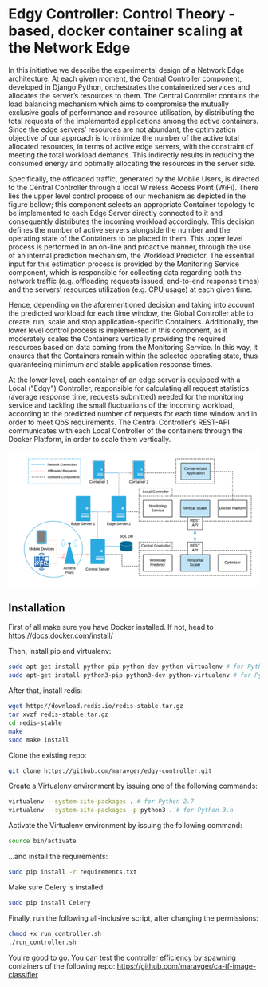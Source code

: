 # Edgy Controller: Control Theory - based, docker container scaling at the Network Edge

In this initiative we describe the experimental design of a Network Edge architecture. At each given moment, the Central Controller component, developed in Django Python, orchestrates the containerized services and allocates the server’s resources to them. The Central Controller contains the load balancing mechanism which aims to compromise the mutually exclusive goals of performance and resource utilisation, by distributing the total requests of the implemented applications among the active containers. Since the edge servers’ resources are not abundant, the optimization objective of our approach is to minimize the number of the active total allocated resources, in terms of active edge servers, with the constraint of meeting the total workload demands. This indirectly results in reducing the consumed energy and optimally allocating the resources in the server side.

Specifically, the offloaded traffic, generated by the Mobile Users, is directed to the Central Controller through a local Wireless Access Point (WiFi). There lies the upper level control process of our mechanism as depicted in the figure bellow; this component selects an appropriate Container topology to be implemented to each Edge Server directly connected to it and consequently distributes the incoming workload accordingly. This decision defines the number of active servers alongside the number and the operating state of the Containers to be placed in them.
This upper level process is performed in an on-line and proactive manner, through the use of an internal prediction mechanism, the Workload Predictor. The essential input for this estimation process is provided by the Monitoring Service component, which is responsible for collecting data regarding both the network traffic (e.g. offloading requests issued, end-to-end response times) and the servers’ resources utilization (e.g. CPU usage) at each given time.

Hence, depending on the aforementioned decision and taking into account the predicted workload for each time window, the Global Controller able to create, run, scale and stop application-specific Containers. Additionally, the lower level control process is implemented in this component, as it moderately scales the Containers vertically providing the required resources based on data coming from the Monitoring Service. In this way, it ensures that the Containers remain within the selected operating state, thus guaranteeing minimum and stable application response times.

At the lower level, each container of an edge server is equipped with a Local ("Edgy") Controller, responsible for calculating all request statistics (average response time, requests submitted) needed for the monitoring service and tackling the small fluctuations of the incoming workload, according to the predicted number of requests for each time window and in order to meet QoS requirements. The Central Controller’s REST-API communicates with each Local Controller of the containers through the Docker Platform, in order to scale them vertically.

![Alt text](img/netedge_architecture.png?raw=true "Figure 1: Network Edge Architecture")

## Installation

First of all make sure you have Docker installed. If not, head to https://docs.docker.com/install/

Then, install pip and virtualenv:
```bash
sudo apt-get install python-pip python-dev python-virtualenv # for Python 2.7
sudo apt-get install python3-pip python3-dev python-virtualenv # for Python 3.n
```

After that, install redis:
```bash
wget http://download.redis.io/redis-stable.tar.gz
tar xvzf redis-stable.tar.gz
cd redis-stable
make
sudo make install
```

Clone the existing repo:
```bash
git clone https://github.com/maravger/edgy-controller.git
```

Create a Virtualenv environment by issuing one of the following commands:
```bash
virtualenv --system-site-packages . # for Python 2.7
virtualenv --system-site-packages -p python3 . # for Python 3.n
```

Activate the Virtualenv environment by issuing the following command:
```bash
source bin/activate
```

...and install the requirements:
```bash
sudo pip install -r requirements.txt
```

Make sure Celery is installed:
```bash
sudo pip install Celery
```

Finally, run the following all-inclusive script, after changing the permissions:
```bash
chmod +x run_controller.sh
./run_controller.sh
```

You're good to go. You can test the controller efficiency by spawning containers of the following repo:
https://github.com/maravger/ca-tf-image-classifier